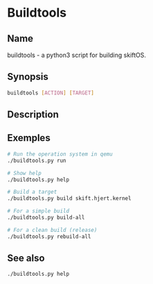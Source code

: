 # Buildtools

## Name

buildtools - a python3 script for building skiftOS.

## Synopsis

```sh
buildtools [ACTION] [TARGET]
```

## Description

## Exemples

```sh
# Run the operation system in qemu
./buildtools.py run

# Show help
./buildtools.py help

# Build a target
./buildtools.py build skift.hjert.kernel

# For a simple build
./buildtools.py build-all

# For a clean build (release)
./buildtools.py rebuild-all
```

## See also

```sh
./buildtools.py help
```